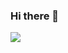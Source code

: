 ### Hi there 👋

<img src="https://github-readme-stats.vercel.app/api/top-langs/?username=rahenrique">
<!-- <img src="https://github-readme-stats.vercel.app/api?username=rahenrique&show_icons=true"> -->

<!--
**rahenrique/rahenrique** is a ✨ _special_ ✨ repository because its `README.md` (this file) appears on your GitHub profile.

Here are some ideas to get you started:

- 🔭 I’m currently working on ...
- 🌱 I’m currently learning ...
- 👯 I’m looking to collaborate on ...
- 🤔 I’m looking for help with ...
- 💬 Ask me about ...
- 📫 How to reach me: ...
- 😄 Pronouns: ...
- ⚡ Fun fact: ...
-->
